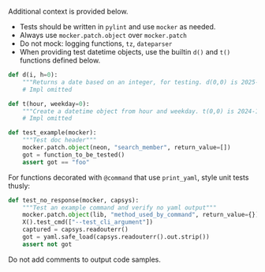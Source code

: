 Additional context is provided below.

* Tests should be written in `pylint` and use `mocker` as needed. 
* Always use `mocker.patch.object` over `mocker.patch`
* Do not mock: logging functions, `tz`, `dateparser`
* When providing test datetime objects, use the builtin `d()` and `t()` functions defined below.

```python
def d(i, h=0):
    """Returns a date based on an integer, for testing. d(0,0) is 2025-01-01 @ 0:00:00 ET"""
    # Impl omitted

def t(hour, weekday=0):
    """Create a datetime object from hour and weekday. t(0,0) is 2024-11-04 @ 0:00:00 ET"""
    # Impl omitted
```

```python
def test_example(mocker):
    """Test doc header"""
    mocker.patch.object(neon, "search_member", return_value=[])
    got = function_to_be_tested()
    assert got == "foo"
```

For functions decorated with `@command` that use `print_yaml`, style unit tests thusly:

```python
def test_no_response(mocker, capsys):
    """Test an example command and verify no yaml output""" 
    mocker.patch.object(lib, "method_used_by_command", return_value={})
    X().test_cmd(["--test_cli_argument"])
    captured = capsys.readouterr()
    got = yaml.safe_load(capsys.readouterr().out.strip())
    assert not got
```

Do not add comments to output code samples.

